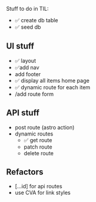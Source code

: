 Stuff to do in TIL:
- ✅ create db table
- ✅ seed db

## UI stuff
- ✅ layout
- ✅add nav
- add footer
- ✅ display all items home page
- ✅ dynamic route for each item
- /add route form

## API stuff
- post route (astro action)
- dynamic routes
  - ✅ get route
  - patch route
  - delete route

## Refactors
- [...id] for api routes
- use CVA for link styles